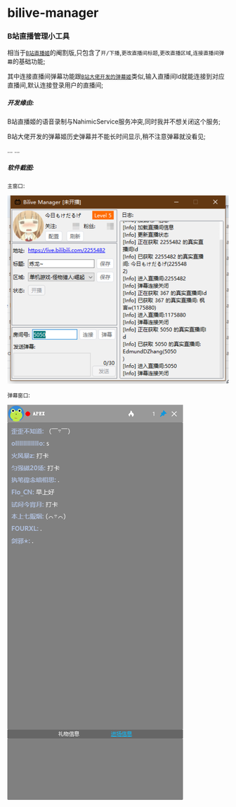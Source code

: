 # bilive-manager

### B站直播管理小工具

相当于[`B站直播姬`](https://live.bilibili.com/liveHime)的阉割版,只包含了`开/下播`,`更改直播间标题`,`更改直播区域`,`连接直播间弹幕`的基础功能;

其中连接直播间弹幕功能跟[`B站大佬开发的弹幕姬`](https://www.danmuji.org)类似,输入直播间Id就能连接到对应直播间,默认连接登录用户的直播间;

##### 开发缘由:

B站直播姬的语音录制与NahimicService服务冲突,同时我并不想关闭这个服务;

B站大佬开发的弹幕姬历史弹幕并不能长时间显示,稍不注意弹幕就没看见;

... ... 

##### 软件截图:

`主窗口`:

![image](https://github.com/VinoxM/bilive-manager/blob/master/snipaste/main_window.png)

`弹幕窗口`:

![image](https://github.com/VinoxM/bilive-manager/blob/master/snipaste/barrage_window.png)
